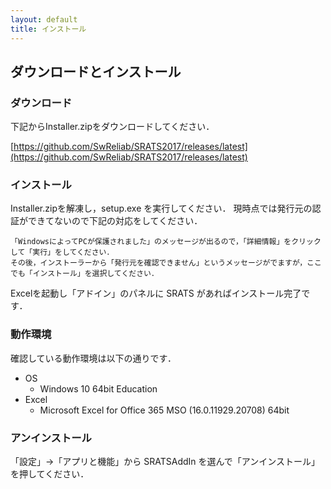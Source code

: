 ```yaml
---
layout: default
title: インストール
---
```


## ダウンロードとインストール

### ダウンロード

下記からInstaller.zipをダウンロードしてください．

[https://github.com/SwReliab/SRATS2017/releases/latest](https://github.com/SwReliab/SRATS2017/releases/latest)

### インストール

Installer.zipを解凍し，setup.exe を実行してください．
現時点では発行元の認証ができてないので下記の対応をしてください．

```
「WindowsによってPCが保護されました」のメッセージが出るので，「詳細情報」をクリックして「実行」をしてください．
その後，インストーラーから「発行元を確認できません」というメッセージがでますが，ここでも「インストール」を選択してください．
```

Excelを起動し「アドイン」のパネルに SRATS があればインストール完了です．

### 動作環境

確認している動作環境は以下の通りです．

- OS
  - Windows 10 64bit Education
- Excel
  - Microsoft Excel for Office 365 MSO (16.0.11929.20708) 64bit

### アンインストール

「設定」->「アプリと機能」から SRATSAddIn を選んで「アンインストール」を押してください．


